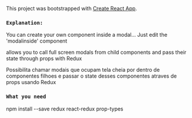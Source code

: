 This project was bootstrapped with [Create React App](https://github.com/facebook/create-react-app).
###  `Explanation:`

You can create your own component inside a modal... Just edit the 'modalinside' component

allows you to call full screen modals from child components and pass their state through props with Redux

Possibilita chamar modais que ocupam tela cheia por dentro de componentes filhoes e passar o state desses componentes atraves de props usando Redux

### `What you need`

npm install --save redux react-redux prop-types
